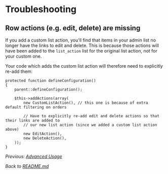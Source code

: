 # Troubleshooting

## Row actions (e.g. edit, delete) are missing

If you add a custom list action, you'll find that items in your admin list no longer have the links to edit and delete.  This is because those actions will have been added to the `list_action` list for the original list action, not for your custom one.

Your code which adds the custom list action will therefore need to explicitly re-add them:

    protected function defineConfiguration()
    {
        parent::defineConfiguration();

        $this->addActions(array(
            new CustomListAction(), // this one is because of extra default filtering on orders

            // Have to explicitly re-add edit and delete actions so that their links are added to
            // our new list action (since we added a custom list action above)
            new EditAction(),
            new DeleteAction(),
        ));
    }

_Previous: [Advanced Usage](advanced-usage.md)_

_Back to [README.md](../README.md)_
